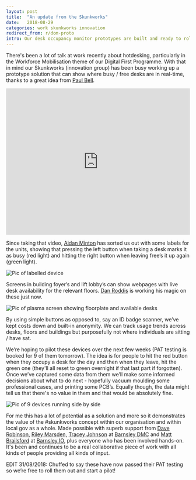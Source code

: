 ```yaml
---
layout: post
title:  "An update from the Skunkworks"
date:   2018-08-29
categories: work skunkworks innovation
redirect_from: r/dom-proto
intro: Our desk occupancy monitor prototypes are built and ready to rollout after only three sessions putting them together.
---
```

​There's been a lot of talk at work recently about hotdesking, particularly in the Workforce Mobilisation theme of our Digital First Programme. With that in mind our Skunkworks (innovation group) has been busy working up a prototype solution that can show where busy / free desks are in real-time, thanks to a great idea from [Paul Bell](https://twitter.com/Paul81708531).

<iframe width="100%" height="400" src="https://www.youtube.com/embed/_M49EzU3EnU?rel=0&amp;showinfo=0" frameborder="0"></iframe> 

Since taking that video, [Aidan Minton](https://twitter.com/aidanminton) has sorted us out with some labels for the units, showing that pressing the left button when taking a desk marks it as busy (red light) and hitting the right button when leaving free’s it up again (green light).

![Pic of labelled device](https://pbs.twimg.com/media/DlxguWQWsAE2NFB.jpg)

Screens in building foyer’s and lift lobby’s can show webpages with live desk availability for the relevant floors. [Dan Roddis](https://twitter.com/thedanroddis) is working his magic on these just now.
   
![Pic of plasma screen showing floorplate and available desks](https://pbs.twimg.com/media/Dlxgu5gXsAAKZvb.jpg)

By using simple buttons as opposed to, say an ID badge scanner, we’ve kept costs down and built-in anonymity. We can track usage trends across desks, floors and buildings but purposefully not where individuals are sitting / have sat.

We’re hoping to pilot these devices over the next few weeks (PAT testing is booked for 9 of them tomorrow). The idea is for people to hit the red button when they occupy a desk for the day and then when they leave, hit the green one (they'll all reset to green overnight if that last part if forgotten). Once we’ve captured some data from them we’ll make some informed decisions about what to do next - hopefully vacuum moulding some professional cases, and printing some PCB’s. Equally though, the data might tell us that there's no value in them and that would be absolutely fine.

![Pic of 9 devices running side by side](https://pbs.twimg.com/media/DlxgvtkXsAA603H.jpg)

For me this has a lot of potential as a solution and more so it demonstrates the value of the #skunkworks concept within our organisation and within local gov as a whole. Made possible with superb support from [Dave Robinson](https://twitter.com/DavidRob2002), [Riley Marsden](https://twitter.com/rileymarsden), [Tracey Johnson](https://twitter.com/Cr8tveBarnsley) at [Barnsley DMC](https://www.barnsleydmc.co.uk) and [Matt Brailsford](https://twitter.com/mattbrailsford) at [Barnsley IO](https://barnsley.io), plus everyone who has been involved hands-on. It's been and continues to be a real collaborative piece of work with all kinds of people providing all kinds of input.

EDIT 31/08/2018: Chuffed to say these have now passed their PAT testing so we’re free to roll them out and start a pilot!